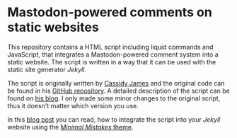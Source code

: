 # Mastodon-powered comments on static websites

This repository contains a HTML script including liquid commands and JavaScript, that integrates a Mastodon-powered comment system into a static website. The script is written in a way that it can be used with the static site generator *Jekyll*.


The script is originally written by [Cassidy James](https://github.com/cassidyjames) and the original code can be found in his [GitHub repository](https://github.com/cassidyjames/cassidyjames.github.io/blob/main/_includes/comments.html). A detailed description of the script can be found on [his blog](https://cassidyjames.com/blog/2020/02/25/mastodon-powered-blog-comments/).  I only made  some minor changes to the original script, thus it doesn't matter which version you use. 

In this  [blog post](https://www.fabriziomusacchio.com/blog/2023-07-31-mastodon_blog_comment_system/) you can read,  how to integrate the script into your *Jekyll* website using the [*Minimal Mistakes* theme](https://www.fabriziomusacchio.com/blog/2021-08-11-Minimal_Mistakes_Cheat_Sheet/).
